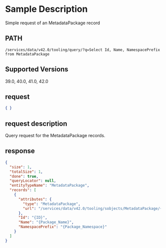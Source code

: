 # Sample Description
Simple request of an MetadataPackage record

## PATH
```
/services/data/v42.0/tooling/query/?q=Select Id, Name, NamespacePrefix from MetadataPackage
```
## Supported Versions
39.0, 40.0, 41.0, 42.0

## request
```json
{ }
```

## request description
Query request for the MetadataPackage records.

## response
```json
{
  "size": 1,
  "totalSize": 1,
  "done": true,
  "queryLocator": null,
  "entityTypeName": "MetadataPackage",
  "records": [
    {
      "attributes": {
        "type": "MetadataPackage",
        "url": "/services/data/v42.0/tooling/sobjects/MetadataPackage/{ID}"
      },
      "Id": "{ID}",
      "Name": "{Package_Name}",
      "NamespacePrefix": "{Package_Namespace}"
    }
  ]
}
```
